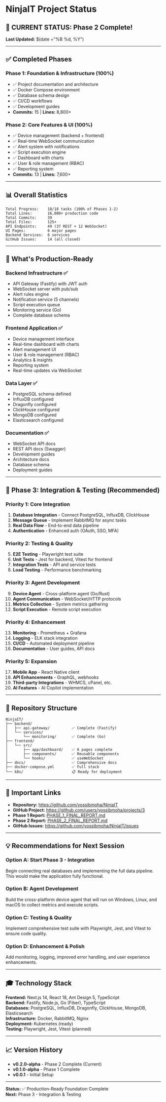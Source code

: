 # NinjaIT Project Status

## 🎉 **CURRENT STATUS: Phase 2 Complete!**

**Last Updated:** $(date +"%B %d, %Y")

---

## ✅ **Completed Phases**

### **Phase 1: Foundation & Infrastructure** (100%)
- ✅ Project documentation and architecture
- ✅ Docker Compose environment
- ✅ Database schema design
- ✅ CI/CD workflows
- ✅ Development guides
- **Commits:** 15 | **Lines:** 8,800+

### **Phase 2: Core Features & UI** (100%)
- ✅ Device management (backend + frontend)
- ✅ Real-time WebSocket communication
- ✅ Alert system with notifications
- ✅ Script execution engine
- ✅ Dashboard with charts
- ✅ User & role management (RBAC)
- ✅ Reporting system
- **Commits:** 13 | **Lines:** 7,600+

---

## 📊 **Overall Statistics**

```
Total Progress:    18/18 tasks (100% of Phases 1-2)
Total Lines:       16,000+ production code
Total Commits:     39
Total Files:       125+
API Endpoints:     49 (37 REST + 12 WebSocket)
UI Pages:          6 major pages
Backend Services:  6 services
GitHub Issues:     14 (all closed)
```

---

## 🚀 **What's Production-Ready**

### Backend Infrastructure ✅
- API Gateway (Fastify) with JWT auth
- WebSocket server with pub/sub
- Alert rules engine
- Notification service (5 channels)
- Script execution queue
- Monitoring service (Go)
- Complete database schema

### Frontend Application ✅
- Device management interface
- Real-time dashboard with charts
- Alert management UI
- User & role management (RBAC)
- Analytics & insights
- Reporting system
- Real-time updates via WebSocket

### Data Layer ✅
- PostgreSQL schema defined
- InfluxDB configured
- Dragonfly configured
- ClickHouse configured
- MongoDB configured
- Elasticsearch configured

### Documentation ✅
- WebSocket API docs
- REST API docs (Swagger)
- Development guides
- Architecture docs
- Database schema
- Deployment guides

---

## 🎯 **Phase 3: Integration & Testing** (Recommended)

### Priority 1: Core Integration
1. **Database Integration** - Connect PostgreSQL, InfluxDB, ClickHouse
2. **Message Queue** - Implement RabbitMQ for async tasks
3. **Real Data Flow** - End-to-end data pipeline
4. **Authentication** - Enhanced auth (OAuth, SSO, MFA)

### Priority 2: Testing & Quality
5. **E2E Testing** - Playwright test suite
6. **Unit Tests** - Jest for backend, Vitest for frontend
7. **Integration Tests** - API and service tests
8. **Load Testing** - Performance benchmarking

### Priority 3: Agent Development
9. **Device Agent** - Cross-platform agent (Go/Rust)
10. **Agent Communication** - WebSocket/HTTP protocols
11. **Metrics Collection** - System metrics gathering
12. **Script Execution** - Remote script execution

### Priority 4: Enhancement
13. **Monitoring** - Prometheus + Grafana
14. **Logging** - ELK stack integration
15. **CI/CD** - Automated deployment pipeline
16. **Documentation** - User guides, API docs

### Priority 5: Expansion
17. **Mobile App** - React Native client
18. **API Enhancements** - GraphQL, webhooks
19. **Third-party Integrations** - WHMCS, cPanel, etc.
20. **AI Features** - AI Copilot implementation

---

## 📂 **Repository Structure**

```
NinjaIT/
├── backend/
│   ├── api-gateway/          ✅ Complete (Fastify)
│   └── services/
│       └── monitoring/       ✅ Complete (Go)
├── frontend/
│   └── src/
│       ├── app/dashboard/    ✅ 6 pages complete
│       ├── components/       ✅ Reusable components
│       └── hooks/            ✅ useWebSocket
├── docs/                     ✅ Comprehensive docs
├── docker-compose.yml        ✅ Full stack
└── k8s/                      📋 Ready for deployment

```

---

## 🔗 **Important Links**

- **Repository:** https://github.com/yossibmoha/NinjaIT
- **GitHub Project:** https://github.com/users/yossibmoha/projects/3
- **Phase 1 Report:** [PHASE_1_FINAL_REPORT.md](PHASE_1_FINAL_REPORT.md)
- **Phase 2 Report:** [PHASE_2_FINAL_REPORT.md](PHASE_2_FINAL_REPORT.md)
- **GitHub Issues:** https://github.com/yossibmoha/NinjaIT/issues

---

## 💡 **Recommendations for Next Session**

### Option A: Start Phase 3 - Integration
Begin connecting real databases and implementing the full data pipeline. This would make the application fully functional.

### Option B: Agent Development
Build the cross-platform device agent that will run on Windows, Linux, and macOS to collect metrics and execute scripts.

### Option C: Testing & Quality
Implement comprehensive test suite with Playwright, Jest, and Vitest to ensure code quality.

### Option D: Enhancement & Polish
Add monitoring, logging, improved error handling, and user experience enhancements.

---

## 🎓 **Technology Stack**

**Frontend:** Next.js 14, React 18, Ant Design 5, TypeScript  
**Backend:** Fastify, Node.js, Go (Fiber), TypeScript  
**Databases:** PostgreSQL, InfluxDB, Dragonfly, ClickHouse, MongoDB, Elasticsearch  
**Infrastructure:** Docker, RabbitMQ, Nginx  
**Deployment:** Kubernetes (ready)  
**Testing:** Playwright, Jest, Vitest (planned)  

---

## 📈 **Version History**

- **v0.2.0-alpha** - Phase 2 Complete (Current)
- **v0.1.0-alpha** - Phase 1 Complete
- **v0.0.1** - Initial Setup

---

**Status:** ✅ Production-Ready Foundation Complete  
**Next:** Phase 3 - Integration & Testing

